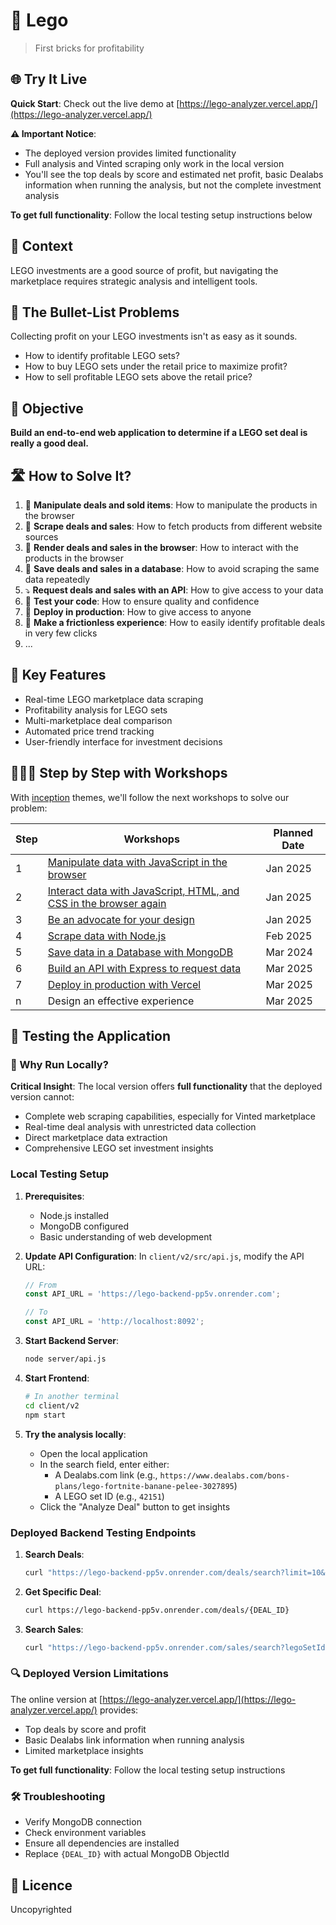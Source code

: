 # 🧱 Lego

> First bricks for profitability

## 🌐 Try It Live

**Quick Start**: Check out the live demo at [https://lego-analyzer.vercel.app/](https://lego-analyzer.vercel.app/)

**⚠️ Important Notice**: 
- The deployed version provides limited functionality
- Full analysis and Vinted scraping only work in the local version
- You'll see the top deals by score and estimated net profit, basic Dealabs information when running the analysis, but not the complete investment analysis

**To get full functionality**: Follow the local testing setup instructions below

## 📱 Context

LEGO investments are a good source of profit, but navigating the marketplace requires strategic analysis and intelligent tools.

## 🤔 The Bullet-List Problems

Collecting profit on your LEGO investments isn't as easy as it sounds.

* How to identify profitable LEGO sets?
* How to buy LEGO sets under the retail price to maximize profit?
* How to sell profitable LEGO sets above the retail price?

## 🎯 Objective

**Build an end-to-end web application to determine if a LEGO set deal is really a good deal.**

## 🛣 How to Solve It?

1. 🧱 **Manipulate deals and sold items**: How to manipulate the products in the browser
2. 🧹 **Scrape deals and sales**: How to fetch products from different website sources
3. 📱 **Render deals and sales in the browser**: How to interact with the products in the browser
4. 💽 **Save deals and sales in a database**: How to avoid scraping the same data repeatedly
5. ⤵️ **Request deals and sales with an API**: How to give access to your data
6. 🐛 **Test your code**: How to ensure quality and confidence
7. 🚀 **Deploy in production**: How to give access to anyone
8. 🎨 **Make a frictionless experience**: How to easily identify profitable deals in very few clicks
9. ...

## 🌟 Key Features

- Real-time LEGO marketplace data scraping
- Profitability analysis for LEGO sets
- Multi-marketplace deal comparison
- Automated price trend tracking
- User-friendly interface for investment decisions

## 👩🏽‍💻 Step by Step with Workshops

With [inception](https://github.com/92bondstreet/inception?tab=readme-ov-file#%EF%B8%8F-the-3-themes) themes, we'll follow the next workshops to solve our problem:

| Step | Workshops | Planned Date |
| --- | --- | --- |
| 1 | [Manipulate data with JavaScript in the browser](./workshops/1-manipulate-javascript.md) | Jan 2025 |
| 2 | [Interact data with JavaScript, HTML, and CSS in the browser again](./workshops/2-interact-js-css.md) | Jan 2025 |
| 3 | [Be an advocate for your design](./workshops/3-advocate-your-design.md) | Jan 2025 |
| 4 | [Scrape data with Node.js](./workshops/4-scrape-node.md) | Feb 2025 |
| 5 | [Save data in a Database with MongoDB](./workshops/5-store-mongodb.md) | Mar 2024 |
| 6 | [Build an API with Express to request data](./workshops/6-api-express.md) | Mar 2025 |
| 7 | [Deploy in production with Vercel](./workshops/7-deploy.md) | Mar 2025 |
| n | Design an effective experience | Mar 2025 |

## 🧪 Testing the Application

### 🚀 Why Run Locally?

**Critical Insight**: The local version offers **full functionality** that the deployed version cannot:
- Complete web scraping capabilities, especially for Vinted marketplace
- Real-time deal analysis with unrestricted data collection
- Direct marketplace data extraction
- Comprehensive LEGO set investment insights

### Local Testing Setup

1. **Prerequisites**:
   - Node.js installed
   - MongoDB configured
   - Basic understanding of web development

2. **Update API Configuration**:
   In `client/v2/src/api.js`, modify the API URL:
   ```javascript
   // From
   const API_URL = 'https://lego-backend-pp5v.onrender.com';
   
   // To
   const API_URL = 'http://localhost:8092';
   ```

3. **Start Backend Server**:
   ```bash
   node server/api.js
   ```

4. **Start Frontend**:
   ```bash
   # In another terminal
   cd client/v2
   npm start
   ```

5. **Try the analysis locally**:
   - Open the local application
   - In the search field, enter either:
     * A Dealabs.com link (e.g., `https://www.dealabs.com/bons-plans/lego-fortnite-banane-pelee-3027895`)
     * A LEGO set ID (e.g., `42151`)
   - Click the "Analyze Deal" button to get insights

### Deployed Backend Testing Endpoints

1. **Search Deals**:
   ```bash
   curl "https://lego-backend-pp5v.onrender.com/deals/search?limit=10&price=50&filterBy=best-discount"
   ```

2. **Get Specific Deal**:
   ```bash
   curl https://lego-backend-pp5v.onrender.com/deals/{DEAL_ID}
   ```

3. **Search Sales**:
   ```bash
   curl "https://lego-backend-pp5v.onrender.com/sales/search?legoSetId=42151&limit=5"
   ```

### 🔍 Deployed Version Limitations

The online version at [https://lego-analyzer.vercel.app/](https://lego-analyzer.vercel.app/) provides:
- Top deals by score and profit
- Basic Dealabs link information when running analysis
- Limited marketplace insights

**To get full functionality**: Follow the local testing setup instructions

### 🛠 Troubleshooting
- Verify MongoDB connection
- Check environment variables
- Ensure all dependencies are installed
- Replace `{DEAL_ID}` with actual MongoDB ObjectId

## 📝 Licence

Uncopyrighted